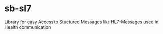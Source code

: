 # sb-sl7
Library for easy Access to Stuctured Messages like HL7-Messages used in Health communication
